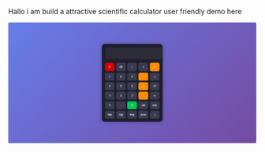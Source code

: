  Hallo i am build a attractive scientific calculator user friendly
 demo here

 ![calculator picture]( https://github.com/minuuk07/calculator/blob/main/Screenshot%202025-10-22%20142327.png)
